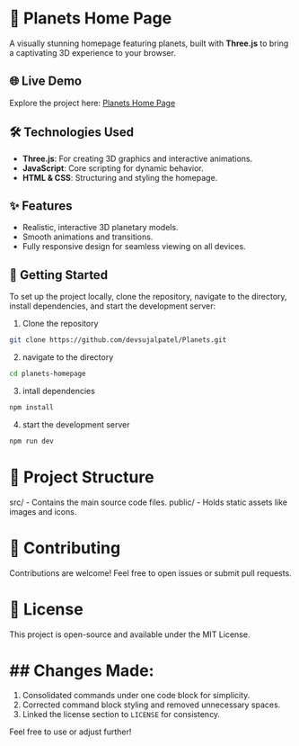 # 🌌 Planets Home Page

A visually stunning homepage featuring planets, built with **Three.js** to bring a captivating 3D experience to your browser.

## 🌐 Live Demo

Explore the project here: [Planets Home Page](https://planets-flax.vercel.app/)

## 🛠️ Technologies Used

- **Three.js**: For creating 3D graphics and interactive animations.
- **JavaScript**: Core scripting for dynamic behavior.
- **HTML & CSS**: Structuring and styling the homepage.

## ✨ Features

- Realistic, interactive 3D planetary models.
- Smooth animations and transitions.
- Fully responsive design for seamless viewing on all devices.

## 🚀 Getting Started

To set up the project locally, clone the repository, navigate to the directory, install dependencies, and start the development server:
1. Clone the repository
```bash
git clone https://github.com/devsujalpatel/Planets.git
```
2. navigate to the directory
```bash
cd planets-homepage  
```
3. intall dependencies
```bash
npm install  
```
4. start the development server
 ```bash
npm run dev
```
# 📂 Project Structure
src/ - Contains the main source code files.
public/ - Holds static assets like images and icons.
# 🌟 Contributing
Contributions are welcome! Feel free to open issues or submit pull requests.

# 📝 License
This project is open-source and available under the MIT License.


# ## Changes Made:
1. Consolidated commands under one code block for simplicity.  
2. Corrected command block styling and removed unnecessary spaces.  
3. Linked the license section to `LICENSE` for consistency.  

Feel free to use or adjust further!



